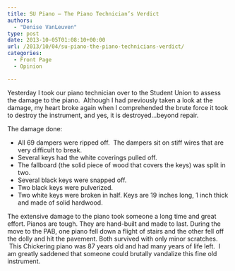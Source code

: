 ```yaml
---
title: SU Piano – The Piano Technician’s Verdict
authors: 
  - "Denise VanLeuven"
type: post
date: 2013-10-05T01:08:10+00:00
url: /2013/10/04/su-piano-the-piano-technicians-verdict/
categories:
  - Front Page
  - Opinion

---
```

Yesterday I took our piano technician over to the Student Union to assess the damage to the piano.  Although I had previously taken a look at the damage, my heart broke again when I comprehended the brute force it took to destroy the instrument, and yes, it is destroyed…beyond repair.

The damage done:

  * All 69 dampers were ripped off.  The dampers sit on stiff wires that are very difficult to break.
  * Several keys had the white coverings pulled off.
  * The fallboard (the solid piece of wood that covers the keys) was split in two.
  * Several black keys were snapped off.
  * Two black keys were pulverized.
  * Two white keys were broken in half. Keys are 19 inches long, 1 inch thick and made of solid hardwood.

The extensive damage to the piano took someone a long time and great effort. Pianos are tough. They are hand-built and made to last. During the move to the PAB, one piano fell down a flight of stairs and the other fell off the dolly and hit the pavement. Both survived with only minor scratches.  This Chickering piano was 87 years old and had many years of life left.  I am greatly saddened that someone could brutally vandalize this fine old instrument.